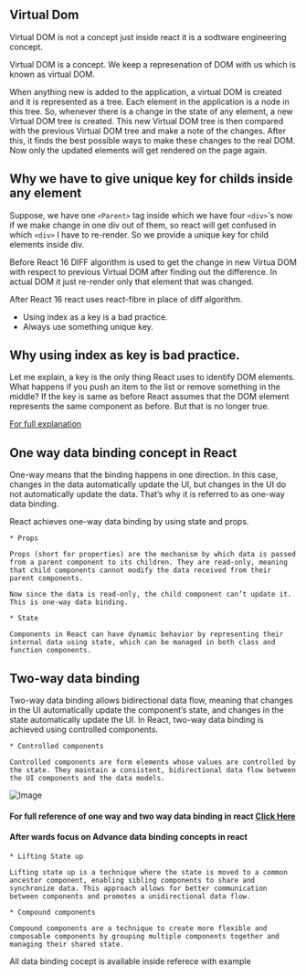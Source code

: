 ## Virtual Dom

Virtual DOM is not a concept just inside react it is a sodtware engineering concept.

Virtual DOM is a concept. We keep a represenation of DOM with us which is known as virtual DOM.

When anything new is added to the application, a virtual DOM is created and it is represented as a tree. Each element in the application is a node in this tree. So, whenever there is a change in the state of any element, a new Virtual DOM tree is created. This new Virtual DOM tree is then compared with the previous Virtual DOM tree and make a note of the changes. After this, it finds the best possible ways to make these changes to the real DOM. Now only the updated elements will get rendered on the page again.

## Why we have to give unique key for childs inside any element

Suppose, we have one `<Parent>` tag inside which we have four `<div>`'s now if we make change in one div out of them, so react will get confused in which `<div>` I have to re-render. So we provide a unique key for child elements inside div.

Before React 16 DIFF algorithm is used to get the change in new Virtua DOM with respect to previous Virtual DOM after finding out the difference. In actual DOM it just re-render only that element that was changed.

After React 16 react uses react-fibre in place of diff algorithm.

- Using index as a key is a bad practice.
- Always use something unique key.

## Why using index as key is bad practice.

Let me explain, a key is the only thing React uses to identify DOM elements. What happens if you push an item to the list or remove something in the middle? If the key is same as before React assumes that the DOM element represents the same component as before. But that is no longer true.

[For full explanation](https://robinpokorny.medium.com/index-as-a-key-is-an-anti-pattern-e0349aece318)


## One way data binding concept in React

One-way means that the binding happens in one direction. In this case, changes in the data automatically update the UI, but changes in the UI do not automatically update the data. That’s why it is referred to as one-way data binding.

React achieves one-way data binding by using state and props.

    * Props

    Props (short for properties) are the mechanism by which data is passed from a parent component to its children. They are read-only, meaning that child components cannot modify the data received from their parent components.

    Now since the data is read-only, the child component can’t update it. This is one-way data binding.

    * State

    Components in React can have dynamic behavior by representing their internal data using state, which can be managed in both class and function components.


## Two-way data binding

Two-way data binding allows bidirectional data flow, meaning that changes in the UI automatically update the component’s state, and changes in the state automatically update the UI. In React, two-way data binding is achieved using controlled components.

    * Controlled components

    Controlled components are form elements whose values are controlled by the state. They maintain a consistent, bidirectional data flow between the UI components and the data models.

![Image](https://handsontable.com/blog/wp-content/uploads/2023/04/image10.png)

#### For full reference of one way and two way data binding in react [Click Here](https://handsontable.com/blog/understanding-data-binding-in-react)

#### After wards focus on Advance data binding concepts in react
    * Lifting State up

    Lifting state up is a technique where the state is moved to a common ancestor component, enabling sibling components to share and synchronize data. This approach allows for better communication between components and promotes a unidirectional data flow.

    * Compound components

    Compound components are a technique to create more flexible and composable components by grouping multiple components together and managing their shared state.

All data binding cocept is available inside referece with example

